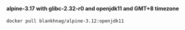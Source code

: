 #### alpine-3.17 with glibc-2.32-r0 and openjdk11 and GMT+8 timezone

```shell script
docker pull blankhnag/alpine-3.12:openjdk11
```